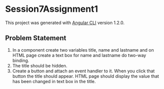 # Session7Assignment1

This project was generated with [Angular CLI](https://github.com/angular/angular-cli) version 1.2.0.

## Problem Statement
1. In a component create two variables title, name and lastname and on HTML page
create a text box for name and lastname do two-way binding.
2. The title should be hidden.
3. Create a button and attach an event handler to it. When you click that button the
title should appear. HTML page should display the value that has been changed in
text box in the title.